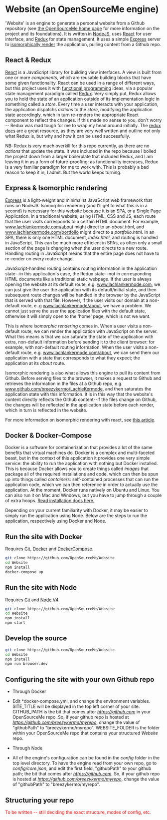 # Website (an OpenSourceMe engine)

'Website' is an engine to generate a personal website from a Github repository (see [the OpenSourceMe home page](https://github.com/OpenSourceMe/home) for more information on the project and its foundations). It is written in [NodeJS](https://nodejs.org/en/), uses [React](https://facebook.github.io/react/) for user interface, and [Redux](https://github.com/reactjs/redux) for state management. It uses a simple [Express](http://expressjs.com/) server to [isomorphically render](https://bensmithett.github.io/going-isomorphic-with-react) the application, pulling content from a Github repo.

## React & Redux
[React](https://facebook.github.io/react/) is a JavaScript library for building view interfaces. A view is built from one or more *components*, which are reusable building blocks that have some given functionality. React can be used in a range of different ways, but this project uses it with [functional programming](http://blog.jenkster.com/2015/12/what-is-functional-programming.html) ideas, via a popular state management paradigm called [Redux](http://redux.js.org/). Very simply put, Redux allows you to hold the state of an application outside of its implementation logic in something called a *store*. Every time a user interacts with your application, the application dispatchs *actions* to the *store*, modifying the application state accordingly, which in turn re-renders the appropriate React component to reflect the changes. If this made no sense to you, don't worry -- Redux was mad tough for me to wrap my head around initially. The [redux docs](http://redux.js.org/) are a great resource, as they are very well written and outline not only what Redux is, but why and how it can be used successfully.

NB: Redux is very much overkill for this repo currently, as there are no *actions* that update the state. It was included in the repo because I boiled the project down from a larger boilerplate that included Redux, and I am leaving it in as a form of future-proofing: as functionality increases, Redux is a very familiar paradigm for me to work with. This is probably a bad reason to keep it in, I admit. But the world keeps turning.

## Express & Isomorphic rendering
[Express](http://expressjs.com/) is a light-weight and minimalist JavaScript web framework that runs on NodeJS. Isomorphic rendering (and I'll get to what this is in a second) is necessary for this website because it is an SPA, or a Single Page Application. In a traditional website, using HTML, CSS and JS, each route that the user visits corresponds to a certain HTML document. For example, www.lachlankermode.com/about might direct to an *about.html*, and www.lachlankermode.com/portfolio might direct to a *portfolio.html*. In an SPA, there is only one HTML document, *index.html*, and routing is handled in JavaScript. This can be much more efficient in SPAs, as often only a small section of the page is changing when the user directs to a new route. Handling routing in JavaScript means that the entire page does not have to re-render on every route change.

JavaScript-handled routing contains routing information in the application state--in this application's case, the Redux state--not in corresponding HTML documents like a traditional static webpage. If the user is always opening the website at its default route, e.g. www.lachlankermode.com, we can just give the user the application with its default/initial state, and then subsequent route changes will be handled in the browser by the JavaScript that is served with that file. However, if the user visits our domain at a non-default route, e..g www.lachlankermode/about, we have a problem. We cannot just serve the user the application files with the default state, otherwise it will simply open to the 'home' page, which is not we want.

This is where *isomorphic rendering* comes in. When a user visits a non-default route, we can render the application with JavaScript on the server. What this means is that we can saturate the state of the application with extra, non-default information before sending it to the client browser: for example, with non-default routing information. When the user visits a non-default route, e.g. www.lachlankermode.com/about, we can send them our application with a state that corresponds to what they expect; the application at its *about* route.

Isomorphic rendering is also what allows this engine to pull its content from Github. Before serving files to the browser, it makes a request to Github and retrieves the information in the files at a Github repo, e.g. www.github.com/breezykermo/LachieKermode, and then saturates the application state with this information. It is in this way that the website's content directly reflects the Github content--if the files change on Github, the changes will be reflected in the application state before each render, which in turn is reflected in the website.

For more information on isomorphic rendering with react, see [this article](https://bensmithett.github.io/going-isomorphic-with-react).

## Docker & Docker-Compose

Docker is a software for containerization that provides a lot of the same benefits that virtual machines do. Docker is a complex and multi-faceted beast, but in the context of this application it provides one very simple service: the ability to run the application with nothing but Docker installed. This is because Docker allows you to create things called *images* that package all of the required installations and code, which can then be spun up into things called *containers*: self-contained processes that can run the application code, which we can then reference in order to actually use the application. At the moment, Docker runs natively on Ubuntu and Linux. You can also run it on Mac and Windows, but you have to jump through a couple of extra hoops. [Read installation docs here.](https://docs.docker.com/engine/installation/)

Depending on your current familiarity with Docker, it may be easier to simply run the application using Node. Below are the steps to run the application, respectively using Docker and Node.

## Run the site with Docker

Requires [Git](https://git-scm.com/downloads), [Docker](https://docs.docker.com/engine/installation/) and [DockerCompose](https://docs.docker.com/compose/install/).
```bash
git clone https://github.com/OpenSourceMe/Website
cd Website
npm install
docker-compose up
```

## Run the site with Node

Requires [Git](https://git-scm.com/downloads) and [Node V4](https://nodejs.org/en/download/).
```bash
git clone https://github.com/OpenSourceMe/Website
cd Website
npm install
npm start
```

## Develop the source 

```bash
git clone https://github.com/OpenSourceMe/Website
cd Website
npm install
npm run browser:dev
```

## Configuring the site with your own Github repo

 - Through Docker
  - Edit *docker-compose.yml, and change the environment variables. SITE_TITLE will be displayed in the top left corner of your site. GITHUB_PATH is the bit that comes after *https://github.com* in your OpenSourceMe repo. So, if your github repo is hosted at *https://github.com/breezykermo/myrepo*, change the value of "githubPath" to "breezykermo/myrepo". WEBSITE_FOLDER is the folder within your OpenSourceMe repo that contains your structured *Website* repo.

 - Through Node
  - All of the engine's configuration can be found in the *config* folder in the top level directory. To have the engine read from your own repo, go to *config/core.json*, and edit the first field, "githubPath" to your github path; the bit that comes after *https://github.com*. So, if your github repo is hosted at *https://github.com/breezykermo/myrepo*, change the value of "githubPath" to "breezykermo/myrepo".

## Structuring your repo

<span style="color:red;">To be written -- still deciding the exact structure, modes of config, etc.</span>

